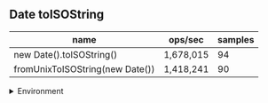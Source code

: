 ## Date toISOString

|name|ops/sec|samples|
|-|-|-|
|new Date().toISOString()|1,678,015|94|
|fromUnixToISOString(new Date())|1,418,241|90|


<details>
<summary>Environment</summary>

* __Machine:__ linux x64 | 2 vCPUs | 6.8GB Mem
* __Run:__ Tue Oct 10 2023 20:40:44 GMT+0000 (Coordinated Universal Time)
</details>

<!--
{"environment":{"platform":"linux","arch":"x64","cpus":2,"totalMemory":6.759757995605469},"benchmarks":"[{\"timeStamp\":1696970438913,\"currentTarget\":{\"0\":{\"name\":\"new Date().toISOString()\",\"options\":{\"async\":false,\"defer\":false,\"delay\":0.005,\"initCount\":1,\"maxTime\":5,\"minSamples\":5,\"minTime\":0.05},\"async\":false,\"defer\":false,\"delay\":0.005,\"initCount\":1,\"maxTime\":5,\"minSamples\":5,\"minTime\":0.05,\"id\":1,\"stats\":{\"moe\":2.696231819255435e-9,\"rme\":0.4524317718735707,\"sem\":1.3756284792119566e-9,\"deviation\":1.333721293992812e-8,\"mean\":5.959421921431461e-7,\"sample\":[5.930042921997524e-7,5.937719356170037e-7,5.928899003596486e-7,5.985695518679979e-7,5.932360724396921e-7,5.944012962399682e-7,6.07259715950303e-7,6.00996045766162e-7,5.874228222466599e-7,5.871244998713119e-7,5.920076744893424e-7,5.913551440136643e-7,6.385140036032664e-7,6.092418166077821e-7,5.889978006036641e-7,5.866111865041297e-7,5.895815765460119e-7,5.884689978707971e-7,5.940950653969443e-7,5.898541613046632e-7,5.879947602339181e-7,5.982229473684211e-7,6.424982923976608e-7,6.002288187134503e-7,6.108453099415204e-7,5.935164561403509e-7,5.891982923976609e-7,5.907667251461989e-7,5.912895438596491e-7,5.908532865497076e-7,5.908380701754386e-7,5.921129356725145e-7,5.887713801169591e-7,5.938416140350877e-7,5.89140970760234e-7,5.888801637426901e-7,5.897936140350877e-7,5.912088304093567e-7,6.119669590643275e-7,5.946860701754386e-7,5.914755087719298e-7,5.928544678362574e-7,6.11489754385965e-7,6.029832397660819e-7,5.916883742690059e-7,5.921117777777778e-7,5.925410175438597e-7,6.175798947368422e-7,5.920603157894737e-7,5.93336350877193e-7,5.908450994152047e-7,5.918790175438596e-7,5.957656140350877e-7,5.908193567251462e-7,5.924100116959064e-7,5.908602923976608e-7,5.918088421052632e-7,5.910216959064328e-7,5.939480467836257e-7,5.907222807017544e-7,6.004452046783626e-7,6.10221918128655e-7,5.951901637426901e-7,5.920755087719298e-7,5.945854853801169e-7,5.92367918128655e-7,5.904029824561404e-7,5.932614970760233e-7,6.151775204678362e-7,6.274688888888889e-7,5.890743157894737e-7,5.910451516356069e-7,5.91295344541352e-7,5.878604180793602e-7,5.907189538662988e-7,5.885560478873898e-7,5.857091916664718e-7,5.927123366146795e-7,6.080116912572779e-7,6.07081055486707e-7,5.918682161479646e-7,5.894445951317605e-7,5.857910421586737e-7,5.898514508850281e-7,5.911293169967498e-7,5.860996913508078e-7,5.888764000280591e-7,5.888401454392406e-7,5.901643856429916e-7,5.890984677598439e-7,5.849715407720807e-7,5.907651383223664e-7,5.879670994962658e-7,6.78177417281238e-7],\"variance\":1.778812490049861e-16},\"times\":{\"cycle\":0.05098940990195972,\"elapsed\":5.475,\"period\":5.959421921431461e-7,\"timeStamp\":1696970433438},\"running\":false,\"count\":85561,\"cycles\":5,\"hz\":1678015.104793585},\"1\":{\"name\":\"fromUnixToISOString(new Date())\",\"options\":{\"async\":false,\"defer\":false,\"delay\":0.005,\"initCount\":1,\"maxTime\":5,\"minSamples\":5,\"minTime\":0.05},\"async\":false,\"defer\":false,\"delay\":0.005,\"initCount\":1,\"maxTime\":5,\"minSamples\":5,\"minTime\":0.05,\"id\":2,\"stats\":{\"moe\":9.837673693044679e-9,\"rme\":1.3952197051886348,\"sem\":5.019221271961571e-9,\"deviation\":4.7616513899297986e-8,\"mean\":7.050985344071397e-7,\"sample\":[9.349261324041811e-7,7.030775866898213e-7,7.340851893251362e-7,7.035622886684365e-7,7.032157747659634e-7,6.994627637278189e-7,7.046954589911975e-7,7.023718317730893e-7,6.979404437524328e-7,7.020304593226936e-7,7.40853653450481e-7,6.968838764388589e-7,6.983714063281989e-7,7.007625813268086e-7,7.20307637769004e-7,7.025448479119168e-7,7.029146416059612e-7,6.999729327698382e-7,6.999298504142801e-7,7.06905952844353e-7,7.221594144469777e-7,7.021764305177112e-7,7.074606433854195e-7,6.94396583493814e-7,6.970178722343063e-7,0.0000010642901039938046,7.165072187188849e-7,6.925026275030424e-7,6.934319476712025e-7,6.945548733266955e-7,7.087476905631153e-7,7.002787504148689e-7,6.987160637238633e-7,7.101527270715788e-7,6.897735856847901e-7,6.885342301819833e-7,6.918520612388066e-7,6.879523789873313e-7,6.911821758208504e-7,6.924696763366758e-7,7.00874289880191e-7,6.930405370087621e-7,6.873042797494781e-7,6.881572217338753e-7,6.981755116055487e-7,6.987235132536739e-7,6.935799340749897e-7,6.903083779700591e-7,6.934082543606648e-7,6.885229913473424e-7,6.940485510232111e-7,6.896054113445955e-7,6.938576431808818e-7,6.911780249965664e-7,6.890629034473287e-7,6.886316302705672e-7,6.901410657876666e-7,6.915364023051592e-7,6.871194840834248e-7,6.91659892974753e-7,6.879853046103183e-7,6.901107436882547e-7,6.989075192096598e-7,7.041284989023051e-7,6.87333548298573e-7,6.875503293084523e-7,6.906486141602635e-7,6.877643935236004e-7,6.898198545554336e-7,6.867105927552141e-7,6.881595636663008e-7,6.920152854006586e-7,6.913923298572997e-7,6.958449094401756e-7,6.929963501646542e-7,6.897855515916575e-7,6.924804198682766e-7,6.890981064763995e-7,6.91819058726674e-7,6.933750686059275e-7,6.920797612513721e-7,7.115009879253568e-7,7.044701701427004e-7,6.998982025246981e-7,6.935356064763996e-7,6.952027579582876e-7,6.927095773874863e-7,7.259029363336992e-7,7.816391328210758e-7,6.960946350164655e-7],\"variance\":2.2673323959220384e-15},\"times\":{\"cycle\":0.051387581187592346,\"elapsed\":5.56,\"period\":7.050985344071397e-7,\"timeStamp\":1696970438927},\"running\":false,\"count\":72880,\"cycles\":5,\"hz\":1418241.495624181},\"options\":{},\"events\":{\"start\":[null],\"cycle\":[null,null],\"complete\":[null,null]},\"length\":2,\"running\":false},\"type\":\"cycle\",\"target\":{\"name\":\"new Date().toISOString()\",\"options\":{\"async\":false,\"defer\":false,\"delay\":0.005,\"initCount\":1,\"maxTime\":5,\"minSamples\":5,\"minTime\":0.05},\"async\":false,\"defer\":false,\"delay\":0.005,\"initCount\":1,\"maxTime\":5,\"minSamples\":5,\"minTime\":0.05,\"id\":1,\"stats\":{\"moe\":2.696231819255435e-9,\"rme\":0.4524317718735707,\"sem\":1.3756284792119566e-9,\"deviation\":1.333721293992812e-8,\"mean\":5.959421921431461e-7,\"sample\":[5.930042921997524e-7,5.937719356170037e-7,5.928899003596486e-7,5.985695518679979e-7,5.932360724396921e-7,5.944012962399682e-7,6.07259715950303e-7,6.00996045766162e-7,5.874228222466599e-7,5.871244998713119e-7,5.920076744893424e-7,5.913551440136643e-7,6.385140036032664e-7,6.092418166077821e-7,5.889978006036641e-7,5.866111865041297e-7,5.895815765460119e-7,5.884689978707971e-7,5.940950653969443e-7,5.898541613046632e-7,5.879947602339181e-7,5.982229473684211e-7,6.424982923976608e-7,6.002288187134503e-7,6.108453099415204e-7,5.935164561403509e-7,5.891982923976609e-7,5.907667251461989e-7,5.912895438596491e-7,5.908532865497076e-7,5.908380701754386e-7,5.921129356725145e-7,5.887713801169591e-7,5.938416140350877e-7,5.89140970760234e-7,5.888801637426901e-7,5.897936140350877e-7,5.912088304093567e-7,6.119669590643275e-7,5.946860701754386e-7,5.914755087719298e-7,5.928544678362574e-7,6.11489754385965e-7,6.029832397660819e-7,5.916883742690059e-7,5.921117777777778e-7,5.925410175438597e-7,6.175798947368422e-7,5.920603157894737e-7,5.93336350877193e-7,5.908450994152047e-7,5.918790175438596e-7,5.957656140350877e-7,5.908193567251462e-7,5.924100116959064e-7,5.908602923976608e-7,5.918088421052632e-7,5.910216959064328e-7,5.939480467836257e-7,5.907222807017544e-7,6.004452046783626e-7,6.10221918128655e-7,5.951901637426901e-7,5.920755087719298e-7,5.945854853801169e-7,5.92367918128655e-7,5.904029824561404e-7,5.932614970760233e-7,6.151775204678362e-7,6.274688888888889e-7,5.890743157894737e-7,5.910451516356069e-7,5.91295344541352e-7,5.878604180793602e-7,5.907189538662988e-7,5.885560478873898e-7,5.857091916664718e-7,5.927123366146795e-7,6.080116912572779e-7,6.07081055486707e-7,5.918682161479646e-7,5.894445951317605e-7,5.857910421586737e-7,5.898514508850281e-7,5.911293169967498e-7,5.860996913508078e-7,5.888764000280591e-7,5.888401454392406e-7,5.901643856429916e-7,5.890984677598439e-7,5.849715407720807e-7,5.907651383223664e-7,5.879670994962658e-7,6.78177417281238e-7],\"variance\":1.778812490049861e-16},\"times\":{\"cycle\":0.05098940990195972,\"elapsed\":5.475,\"period\":5.959421921431461e-7,\"timeStamp\":1696970433438},\"running\":false,\"count\":85561,\"cycles\":5,\"hz\":1678015.104793585},\"aborted\":false},{\"timeStamp\":1696970444487,\"currentTarget\":{\"0\":{\"name\":\"new Date().toISOString()\",\"options\":{\"async\":false,\"defer\":false,\"delay\":0.005,\"initCount\":1,\"maxTime\":5,\"minSamples\":5,\"minTime\":0.05},\"async\":false,\"defer\":false,\"delay\":0.005,\"initCount\":1,\"maxTime\":5,\"minSamples\":5,\"minTime\":0.05,\"id\":1,\"stats\":{\"moe\":2.696231819255435e-9,\"rme\":0.4524317718735707,\"sem\":1.3756284792119566e-9,\"deviation\":1.333721293992812e-8,\"mean\":5.959421921431461e-7,\"sample\":[5.930042921997524e-7,5.937719356170037e-7,5.928899003596486e-7,5.985695518679979e-7,5.932360724396921e-7,5.944012962399682e-7,6.07259715950303e-7,6.00996045766162e-7,5.874228222466599e-7,5.871244998713119e-7,5.920076744893424e-7,5.913551440136643e-7,6.385140036032664e-7,6.092418166077821e-7,5.889978006036641e-7,5.866111865041297e-7,5.895815765460119e-7,5.884689978707971e-7,5.940950653969443e-7,5.898541613046632e-7,5.879947602339181e-7,5.982229473684211e-7,6.424982923976608e-7,6.002288187134503e-7,6.108453099415204e-7,5.935164561403509e-7,5.891982923976609e-7,5.907667251461989e-7,5.912895438596491e-7,5.908532865497076e-7,5.908380701754386e-7,5.921129356725145e-7,5.887713801169591e-7,5.938416140350877e-7,5.89140970760234e-7,5.888801637426901e-7,5.897936140350877e-7,5.912088304093567e-7,6.119669590643275e-7,5.946860701754386e-7,5.914755087719298e-7,5.928544678362574e-7,6.11489754385965e-7,6.029832397660819e-7,5.916883742690059e-7,5.921117777777778e-7,5.925410175438597e-7,6.175798947368422e-7,5.920603157894737e-7,5.93336350877193e-7,5.908450994152047e-7,5.918790175438596e-7,5.957656140350877e-7,5.908193567251462e-7,5.924100116959064e-7,5.908602923976608e-7,5.918088421052632e-7,5.910216959064328e-7,5.939480467836257e-7,5.907222807017544e-7,6.004452046783626e-7,6.10221918128655e-7,5.951901637426901e-7,5.920755087719298e-7,5.945854853801169e-7,5.92367918128655e-7,5.904029824561404e-7,5.932614970760233e-7,6.151775204678362e-7,6.274688888888889e-7,5.890743157894737e-7,5.910451516356069e-7,5.91295344541352e-7,5.878604180793602e-7,5.907189538662988e-7,5.885560478873898e-7,5.857091916664718e-7,5.927123366146795e-7,6.080116912572779e-7,6.07081055486707e-7,5.918682161479646e-7,5.894445951317605e-7,5.857910421586737e-7,5.898514508850281e-7,5.911293169967498e-7,5.860996913508078e-7,5.888764000280591e-7,5.888401454392406e-7,5.901643856429916e-7,5.890984677598439e-7,5.849715407720807e-7,5.907651383223664e-7,5.879670994962658e-7,6.78177417281238e-7],\"variance\":1.778812490049861e-16},\"times\":{\"cycle\":0.05098940990195972,\"elapsed\":5.475,\"period\":5.959421921431461e-7,\"timeStamp\":1696970433438},\"running\":false,\"count\":85561,\"cycles\":5,\"hz\":1678015.104793585},\"1\":{\"name\":\"fromUnixToISOString(new Date())\",\"options\":{\"async\":false,\"defer\":false,\"delay\":0.005,\"initCount\":1,\"maxTime\":5,\"minSamples\":5,\"minTime\":0.05},\"async\":false,\"defer\":false,\"delay\":0.005,\"initCount\":1,\"maxTime\":5,\"minSamples\":5,\"minTime\":0.05,\"id\":2,\"stats\":{\"moe\":9.837673693044679e-9,\"rme\":1.3952197051886348,\"sem\":5.019221271961571e-9,\"deviation\":4.7616513899297986e-8,\"mean\":7.050985344071397e-7,\"sample\":[9.349261324041811e-7,7.030775866898213e-7,7.340851893251362e-7,7.035622886684365e-7,7.032157747659634e-7,6.994627637278189e-7,7.046954589911975e-7,7.023718317730893e-7,6.979404437524328e-7,7.020304593226936e-7,7.40853653450481e-7,6.968838764388589e-7,6.983714063281989e-7,7.007625813268086e-7,7.20307637769004e-7,7.025448479119168e-7,7.029146416059612e-7,6.999729327698382e-7,6.999298504142801e-7,7.06905952844353e-7,7.221594144469777e-7,7.021764305177112e-7,7.074606433854195e-7,6.94396583493814e-7,6.970178722343063e-7,0.0000010642901039938046,7.165072187188849e-7,6.925026275030424e-7,6.934319476712025e-7,6.945548733266955e-7,7.087476905631153e-7,7.002787504148689e-7,6.987160637238633e-7,7.101527270715788e-7,6.897735856847901e-7,6.885342301819833e-7,6.918520612388066e-7,6.879523789873313e-7,6.911821758208504e-7,6.924696763366758e-7,7.00874289880191e-7,6.930405370087621e-7,6.873042797494781e-7,6.881572217338753e-7,6.981755116055487e-7,6.987235132536739e-7,6.935799340749897e-7,6.903083779700591e-7,6.934082543606648e-7,6.885229913473424e-7,6.940485510232111e-7,6.896054113445955e-7,6.938576431808818e-7,6.911780249965664e-7,6.890629034473287e-7,6.886316302705672e-7,6.901410657876666e-7,6.915364023051592e-7,6.871194840834248e-7,6.91659892974753e-7,6.879853046103183e-7,6.901107436882547e-7,6.989075192096598e-7,7.041284989023051e-7,6.87333548298573e-7,6.875503293084523e-7,6.906486141602635e-7,6.877643935236004e-7,6.898198545554336e-7,6.867105927552141e-7,6.881595636663008e-7,6.920152854006586e-7,6.913923298572997e-7,6.958449094401756e-7,6.929963501646542e-7,6.897855515916575e-7,6.924804198682766e-7,6.890981064763995e-7,6.91819058726674e-7,6.933750686059275e-7,6.920797612513721e-7,7.115009879253568e-7,7.044701701427004e-7,6.998982025246981e-7,6.935356064763996e-7,6.952027579582876e-7,6.927095773874863e-7,7.259029363336992e-7,7.816391328210758e-7,6.960946350164655e-7],\"variance\":2.2673323959220384e-15},\"times\":{\"cycle\":0.051387581187592346,\"elapsed\":5.56,\"period\":7.050985344071397e-7,\"timeStamp\":1696970438927},\"running\":false,\"count\":72880,\"cycles\":5,\"hz\":1418241.495624181},\"options\":{},\"events\":{\"start\":[null],\"cycle\":[null,null],\"complete\":[null,null]},\"length\":2,\"running\":false},\"type\":\"cycle\",\"target\":{\"name\":\"fromUnixToISOString(new Date())\",\"options\":{\"async\":false,\"defer\":false,\"delay\":0.005,\"initCount\":1,\"maxTime\":5,\"minSamples\":5,\"minTime\":0.05},\"async\":false,\"defer\":false,\"delay\":0.005,\"initCount\":1,\"maxTime\":5,\"minSamples\":5,\"minTime\":0.05,\"id\":2,\"stats\":{\"moe\":9.837673693044679e-9,\"rme\":1.3952197051886348,\"sem\":5.019221271961571e-9,\"deviation\":4.7616513899297986e-8,\"mean\":7.050985344071397e-7,\"sample\":[9.349261324041811e-7,7.030775866898213e-7,7.340851893251362e-7,7.035622886684365e-7,7.032157747659634e-7,6.994627637278189e-7,7.046954589911975e-7,7.023718317730893e-7,6.979404437524328e-7,7.020304593226936e-7,7.40853653450481e-7,6.968838764388589e-7,6.983714063281989e-7,7.007625813268086e-7,7.20307637769004e-7,7.025448479119168e-7,7.029146416059612e-7,6.999729327698382e-7,6.999298504142801e-7,7.06905952844353e-7,7.221594144469777e-7,7.021764305177112e-7,7.074606433854195e-7,6.94396583493814e-7,6.970178722343063e-7,0.0000010642901039938046,7.165072187188849e-7,6.925026275030424e-7,6.934319476712025e-7,6.945548733266955e-7,7.087476905631153e-7,7.002787504148689e-7,6.987160637238633e-7,7.101527270715788e-7,6.897735856847901e-7,6.885342301819833e-7,6.918520612388066e-7,6.879523789873313e-7,6.911821758208504e-7,6.924696763366758e-7,7.00874289880191e-7,6.930405370087621e-7,6.873042797494781e-7,6.881572217338753e-7,6.981755116055487e-7,6.987235132536739e-7,6.935799340749897e-7,6.903083779700591e-7,6.934082543606648e-7,6.885229913473424e-7,6.940485510232111e-7,6.896054113445955e-7,6.938576431808818e-7,6.911780249965664e-7,6.890629034473287e-7,6.886316302705672e-7,6.901410657876666e-7,6.915364023051592e-7,6.871194840834248e-7,6.91659892974753e-7,6.879853046103183e-7,6.901107436882547e-7,6.989075192096598e-7,7.041284989023051e-7,6.87333548298573e-7,6.875503293084523e-7,6.906486141602635e-7,6.877643935236004e-7,6.898198545554336e-7,6.867105927552141e-7,6.881595636663008e-7,6.920152854006586e-7,6.913923298572997e-7,6.958449094401756e-7,6.929963501646542e-7,6.897855515916575e-7,6.924804198682766e-7,6.890981064763995e-7,6.91819058726674e-7,6.933750686059275e-7,6.920797612513721e-7,7.115009879253568e-7,7.044701701427004e-7,6.998982025246981e-7,6.935356064763996e-7,6.952027579582876e-7,6.927095773874863e-7,7.259029363336992e-7,7.816391328210758e-7,6.960946350164655e-7],\"variance\":2.2673323959220384e-15},\"times\":{\"cycle\":0.051387581187592346,\"elapsed\":5.56,\"period\":7.050985344071397e-7,\"timeStamp\":1696970438927},\"running\":false,\"count\":72880,\"cycles\":5,\"hz\":1418241.495624181},\"aborted\":false}]"}-->
